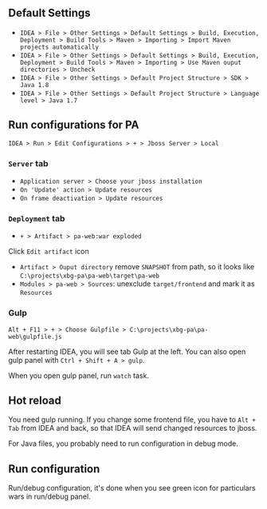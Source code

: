 ## Default Settings

- `IDEA > File > Other Settings > Default Settings > Build, Execution, Deployment > Build Tools > Maven > Importing > Import Maven projects automatically`
- `IDEA > File > Other Settings > Default Settings > Build, Execution, Deployment > Build Tools > Maven > Importing > Use Maven ouput directories > Uncheck`
- `IDEA > File > Other Settings > Default Project Structure > SDK > Java 1.8`
- `IDEA > File > Other Settings > Default Project Structure > Language level > Java 1.7`

## Run configurations for PA

`IDEA > Run > Edit Configurations > + > Jboss Server > Local`

### `Server` tab

- `Application server > Choose your jboss installation`
- `On 'Update' action > Update resources`
- `On frame deactivation > Update resources`

### `Deployment` tab

- `+ > Artifact > pa-web:war exploded`

Click `Edit artifact` icon

  - `Artifact > Ouput directory` remove `SNAPSHOT` from path, so it looks like `C:\projects\xbg-pa\pa-web\target\pa-web`
  - `Modules > pa-web > Sources`: unexclude `target/frontend` and mark it as `Resources`

### Gulp

`Alt + F11 > + > Choose Gulpfile > C:\projects\xbg-pa\pa-web\gulpfile.js`

After restarting IDEA, you will see tab Gulp at the left. You can also open gulp panel with `Ctrl + Shift + A > gulp`.

When you open gulp panel, run `watch` task.

## Hot reload

You need gulp running. If you change some frontend file, you have to `Alt + Tab` from IDEA and back, so that IDEA will send changed resources to jboss.

For Java files, you probably need to run configuration in debug mode.

## Run configuration

Run/debug configuration, it's done when you see green icon for particulars wars in run/debug panel.
